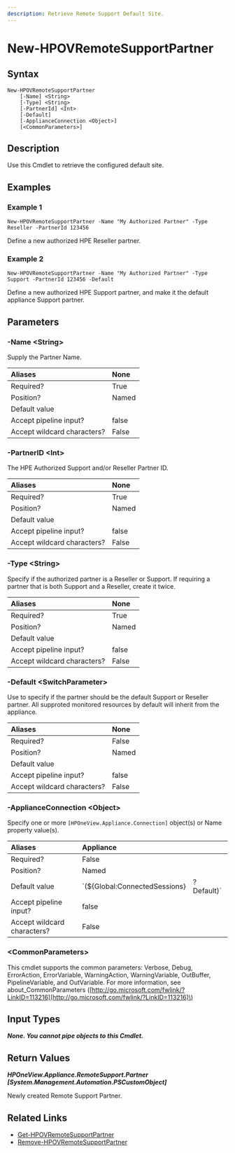 ```yaml
---
description: Retrieve Remote Support Default Site.
---
```


# New-HPOVRemoteSupportPartner

## Syntax

```text
New-HPOVRemoteSupportPartner
    [-Name] <String>
    [-Type] <String>
    [-PartnerId] <Int>
    [-Default]
    [-ApplianceConnection <Object>]
    [<CommonParameters>]
```

## Description

Use this Cmdlet to retrieve the configured default site.

## Examples

### Example 1

```text
New-HPOVRemoteSupportPartner -Name "My Authorized Partner" -Type Reseller -PartnerId 123456
```

Define a new authorized HPE Reseller partner.

### Example 2

```text
New-HPOVRemoteSupportPartner -Name "My Authorized Partner" -Type Support -PartnerId 123456 -Default
```

Define a new authorized HPE Support partner, and make it the default appliance Support partner.

## Parameters

### -Name &lt;String&gt;

Supply the Partner Name.

| Aliases | None |
| :--- | :--- |
| Required? | True |
| Position? | Named |
| Default value |  |
| Accept pipeline input? | false |
| Accept wildcard characters? | False |

### -PartnerID &lt;Int&gt;

The HPE Authorized Support and/or Reseller Partner ID.

| Aliases | None |
| :--- | :--- |
| Required? | True |
| Position? | Named |
| Default value |  |
| Accept pipeline input? | false |
| Accept wildcard characters? | False |

### -Type &lt;String&gt;

Specify if the authorized partner is a Reseller or Support. If requiring a partner that is both Support and a Reseller, create it twice.

| Aliases | None |
| :--- | :--- |
| Required? | True |
| Position? | Named |
| Default value |  |
| Accept pipeline input? | false |
| Accept wildcard characters? | False |

### -Default &lt;SwitchParameter&gt;

Use to specify if the partner should be the default Support or Reseller partner. All supproted monitored resources by default will inherit from the appliance.

| Aliases | None |
| :--- | :--- |
| Required? | False |
| Position? | Named |
| Default value |  |
| Accept pipeline input? | false |
| Accept wildcard characters? | False |

### -ApplianceConnection &lt;Object&gt;

Specify one or more `[HPOneView.Appliance.Connection]` object\(s\) or Name property value\(s\).

| Aliases | Appliance |  |
| :--- | :--- | :--- |
| Required? | False |  |
| Position? | Named |  |
| Default value | \`\(${Global:ConnectedSessions} | ? Default\)\` |
| Accept pipeline input? | false |  |
| Accept wildcard characters? | False |  |

### &lt;CommonParameters&gt;

This cmdlet supports the common parameters: Verbose, Debug, ErrorAction, ErrorVariable, WarningAction, WarningVariable, OutBuffer, PipelineVariable, and OutVariable. For more information, see about\_CommonParameters \([http://go.microsoft.com/fwlink/?LinkID=113216](http://go.microsoft.com/fwlink/?LinkID=113216)\)

## Input Types

_**None. You cannot pipe objects to this Cmdlet.**_

## Return Values

_**HPOneView.Appliance.RemoteSupport.Partner \[System.Management.Automation.PSCustomObject\]**_

Newly created Remote Support Partner.

## Related Links

* [Get-HPOVRemoteSupportPartner](get-hpovremotesupportpartner.md)
* [Remove-HPOVRemoteSupportPartner](https://github.com/HewlettPackard/POSH-HPOneView-docs/tree/2c3cd0d508b6cdba6336a27d496637fc71c6ce4c/docs/cmdlets/v5.00/appliance/remove-hpovremotesupportpartner.md)

